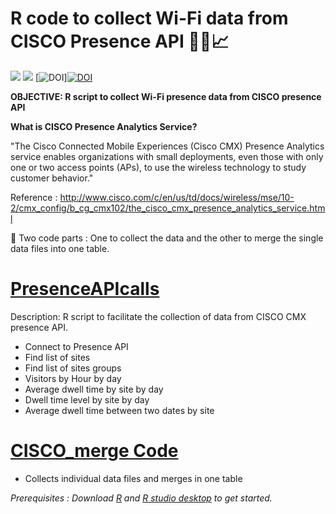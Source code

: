 # R code to collect Wi-Fi data from CISCO Presence API  :iphone::wrench::chart_with_upwards_trend:

![](https://img.shields.io/badge/repo-RCiscoPresenceAPI-red.svg) ![](https://img.shields.io/badge/code-R-blue.svg) [![DOI](https://zenodo.org/badge/22881/BritishMuseum/RSearchWordCloud.svg)][![DOI](https://zenodo.org/badge/71580641.svg)](https://zenodo.org/badge/latestdoi/71580641)

**OBJECTIVE: R script to collect Wi-Fi presence data from CISCO presence API**

__What is CISCO Presence Analytics Service?__

"The Cisco Connected Mobile Experiences (Cisco CMX) Presence Analytics service enables organizations with small deployments, even those with only one or two access points (APs), to use the wireless technology to study customer behavior."

Reference : http://www.cisco.com/c/en/us/td/docs/wireless/mse/10-2/cmx_config/b_cg_cmx102/the_cisco_cmx_presence_analytics_service.html

:wrench: Two code parts : One to collect the data and the other to merge the single data files into one table. 

# [PresenceAPIcalls](https://github.com/BritishMuseum/RCiscoPresenceAPI/blob/master/PresenceAPIcalls.R)
Description: R script to facilitate the collection of data from CISCO CMX presence API.  
* Connect to Presence API
* Find list of sites
* Find list of sites groups
* Visitors by Hour by day
* Average dwell time by site by day
* Dwell time level by site by day
* Average dwell time between two dates by site

# [CISCO_merge Code](https://github.com/BritishMuseum/RCiscoPresenceAPI/blob/master/CISCO_merge.R)
* Collects individual data files and merges in one table

*Prerequisites : Download [R](https://www.r-project.org/) and [R studio desktop](https://www.rstudio.com/products/rstudio/download/) to get started.*
